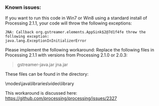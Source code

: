 ### Known issues:

If you want to run this code in  Win7 or Win8 using a standard install of Processing 2.1.1, your code will throw the following exceptions:

   	JNA: Callback org.gstreamer.elements.AppSink$2@7d1f4fe threw the following exception:  
   	java.lang.ExceptionInInitializerError
  
Please implement the following workaround:
Replace the following files in Processing 2.1.1 with versions from Processing 2.1.0 or 2.0.3:
	
>gstreamer-java.jar
>jna.jar

These files can be found in the directory:

  \modes\java\libraries\video\library
  
This workaround is discussed here:
https://github.com/processing/processing/issues/2327

